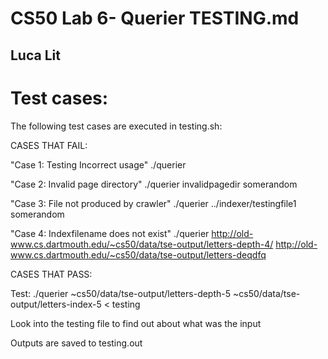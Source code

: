# CS50 Lab 6- Querier TESTING.md
## Luca Lit

# Test cases:

The following test cases are executed in testing.sh:

CASES THAT FAIL: 

"Case 1: Testing Incorrect usage"
./querier


"Case 2: Invalid page directory" 
./querier invalidpagedir somerandom


"Case 3: File not produced by crawler" 
./querier ../indexer/testingfile1 somerandom


"Case 4: Indexfilename does not exist"
./querier http://old-www.cs.dartmouth.edu/~cs50/data/tse-output/letters-depth-4/ http://old-www.cs.dartmouth.edu/~cs50/data/tse-output/letters-deqdfq

CASES THAT PASS:

Test: ./querier ~cs50/data/tse-output/letters-depth-5 ~cs50/data/tse-output/letters-index-5 < testing

Look into the testing file to find out about what was the input

Outputs are saved to testing.out